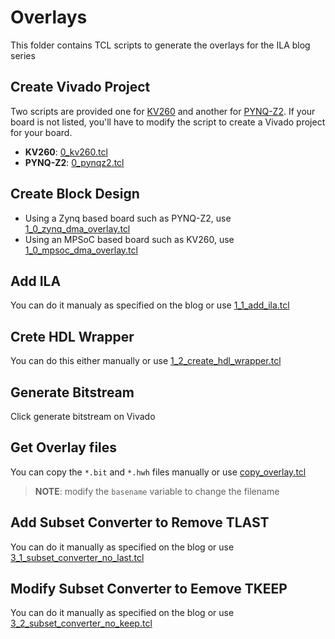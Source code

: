 # Overlays

This folder contains TCL scripts to generate the overlays for the ILA blog series

## Create Vivado Project

Two scripts are provided one for [KV260](https://www.amd.com/en/products/system-on-modules/kria/k26/kv260-vision-starter-kit.html) and another for [PYNQ-Z2](https://www.amd.com/en/corporate/university-program/aup-boards/pynq-z2.html). If your board is not listed, you'll have to modify the script
to create a Vivado project for your board.

- **KV260**: [0_kv260.tcl](0_0_kv260_project.tcl)
- **PYNQ-Z2**: [0_pynqz2.tcl](0_pynqz2_project.tcl)

## Create Block Design

- Using a Zynq based board such as PYNQ-Z2, use [1_0_zynq_dma_overlay.tcl](1_0_zynq_dma_overlay.tcl)
- Using an MPSoC based board such as KV260, use [1_0_mpsoc_dma_overlay.tcl](1_0_mpsoc_dma_overlay.tcl)

## Add ILA

You can do it manualy as specified on the blog or use [1_1_add_ila.tcl](1_1_add_ila.tcl)

## Crete HDL Wrapper

You can do this either manually or use [1_2_create_hdl_wrapper.tcl](1_2_create_hdl_wrapper.tcl)

## Generate Bitstream

Click generate bitstream on Vivado

## Get Overlay files

You can copy the `*.bit` and `*.hwh` files manually or use [copy_overlay.tcl](copy_overlay.tcl)

> **NOTE**: modify the `basename` variable to change the filename

## Add Subset Converter to Remove TLAST

You can do it manually as specified on the blog or use [3_1_subset_converter_no_last.tcl](3_1_subset_converter_no_last.tcl)

## Modify Subset Converter to Eemove TKEEP

You can do it manually as specified on the blog or use [3_2_subset_converter_no_keep.tcl](3_2_subset_converter_no_keep.tcl)